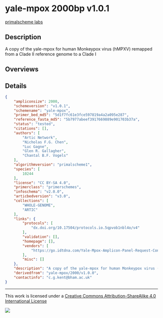 # yale-mpox 2000bp v1.0.1

[primalscheme labs](https://labs.primalscheme.com/detail/yale-mpox/2000/v1.0.1)

## Description

A copy of the yale-mpox for human Monkeypox virus (hMPXV) remapped from a Clade II reference genome to a Clade I

## Overviews

## Details

```json
{
    "ampliconsize": 2000,
    "schemeversion": "v1.0.1",
    "schemename": "yale-mpox",
    "primer_bed_md5": "5d1f7fc61e3fce597819a4a2a095e287",
    "reference_fasta_md5": "5b7977abeef3917669889e901703b37a",
    "status": "tested",
    "citations": [],
    "authors": [
        "Artic Network",
        "Nicholas F.G. Chen",
        "Luc Gagne",
        "Glen R. Gallagher",
        "Chantal B.F. Vogels"
    ],
    "algorithmversion": "primalscheme1",
    "species": [
        10244
    ],
    "license": "CC BY-SA 4.0",
    "primerclass": "primerschemes",
    "infoschema": "v2.0.0",
    "articbedversion": "v3.0",
    "collections": [
        "WHOLE-GENOME",
        "ARTIC"
    ],
    "links": {
        "protocols": [
            "dx.doi.org/10.17504/protocols.io.5qpvob1nbl4o/v4"
        ],
        "validation": [],
        "homepage": [],
        "vendors": [
            "https://go.idtdna.com/Yale-Mpox-Amplicon-Panel-Request-Consult.html"
        ],
        "misc": []
    },
    "description": "A copy of the yale-mpox for human Monkeypox virus (hMPXV) remapped from a Clade II reference genome to a Clade I",
    "derivedfrom": "yale-mpox/2000/v1.0.0",
    "contactinfo": "c.g.kent@bham.ac.uk"
}
```



------------------------------------------------------------------------

This work is licensed under a [Creative Commons Attribution-ShareAlike 4.0 International License](http://creativecommons.org/licenses/by-sa/4.0/) 

![](https://i.creativecommons.org/l/by-sa/4.0/88x31.png)